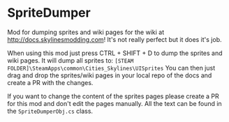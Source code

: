 # SpriteDumper
Mod for dumping sprites and wiki pages for the wiki at http://docs.skylinesmodding.com!
It's not really perfect but it does it's job.

When using this mod just press CTRL + SHIFT + D to dump the sprites and wiki pages.
It will dump all sprites to: ``[STEAM FOLDER]\SteamApps\common\Cities_Skylines\UISprites``
You can then just drag and drop the sprites/wiki pages in your local repo of the docs and create a PR with the changes.

If you want to change the content of the sprites pages please create a PR for this mod and don't edit the pages manually.
All the text can be found in the ``SpriteDumperObj.cs`` class.

